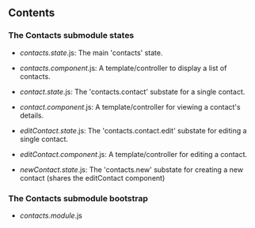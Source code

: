 ## Contents

### The Contacts submodule states
- *contacts.state*.js: The main 'contacts' state.
- *contacts.component*.js: A template/controller to display a list of contacts.

- *contact.state*.js: The 'contacts.contact' substate for a single contact.
- *contact.component*.js: A template/controller for viewing a contact's details.

- *editContact.state*.js: The 'contacts.contact.edit' substate for editing a single contact.
- *editContact.component*.js: A template/controller for editing a contact.

- *newContact.state*.js: The 'contacts.new' substate for creating a new contact (shares the editContact component)

### The Contacts submodule bootstrap
- *contacts.module*.js
